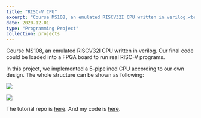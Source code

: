 ```yaml
---
title: "RISC-V CPU"
excerpt: "Course MS108, an emulated RISCV32I CPU written in verilog.<br/><br/><img src='https://user-images.githubusercontent.com/53085155/191782299-1bdb1309-1f78-4d2c-a303-60b4611c00ad.png' width='60%'>"
date: 2020-12-01
type: "Programming Project"
collection: projects
---
```


Course MS108, an emulated RISCV32I CPU written in verilog. Our final code could be loaded into a FPGA board to run real RISC-V programs.

In this project, we implemented a 5-pipelined CPU according to our own design. The whole structure can be shown as following:

![](https://user-images.githubusercontent.com/53085155/191782299-1bdb1309-1f78-4d2c-a303-60b4611c00ad.png)

![](https://user-images.githubusercontent.com/53085155/191782450-e06c2f06-aedf-4b64-b64e-4f7769fda898.png)

The tutorial repo is [here](https://github.com/ACMClassCourses/RISCV-CPU). 
And my code is [here](https://github.com/aik2mlj/RISC-V-CPU).

